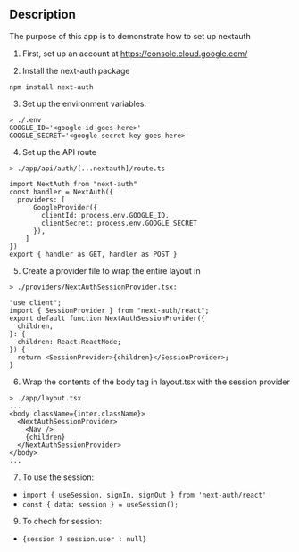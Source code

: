 ## Description

The purpose of this app is to demonstrate how to set up nextauth

1. First, set up an account at https://console.cloud.google.com/

2. Install the next-auth package
```
npm install next-auth
```

3. Set up the environment variables. 
```
> ./.env
GOOGLE_ID='<google-id-goes-here>'
GOOGLE_SECRET='<google-secret-key-goes-here>'
```

4. Set up the API route 
```
> ./app/api/auth/[...nextauth]/route.ts

import NextAuth from "next-auth"
const handler = NextAuth({
  providers: [
      GoogleProvider({
        clientId: process.env.GOOGLE_ID,
        clientSecret: process.env.GOOGLE_SECRET
      }),
    ]
})
export { handler as GET, handler as POST }
```

5. Create a provider file to wrap the entire layout in
```
> ./providers/NextAuthSessionProvider.tsx:

"use client";
import { SessionProvider } from "next-auth/react";
export default function NextAuthSessionProvider({
  children,
}: {
  children: React.ReactNode;
}) {
  return <SessionProvider>{children}</SessionProvider>;
}
```

6. Wrap the contents of the body tag in layout.tsx with the session provider
```
> ./app/layout.tsx
...
<body className={inter.className}>
  <NextAuthSessionProvider>
    <Nav />
    {children}
  </NextAuthSessionProvider>
</body>
...
```

7. To use the session:
- `import { useSession, signIn, signOut } from 'next-auth/react'`
- `const { data: session } = useSession();`

9. To chech for session:
- `{session ? session.user : null}`
